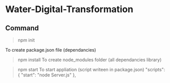 # Water-Digital-Transformation


Command
--------------------
>npm init

To create package.json file (dependancies)

>npm install
To create node_modules folder (all dependancies library)

>npm start
To start appliation (script writeen in package.json)
"scripts": {
    "start": "node Server.js"
  },

